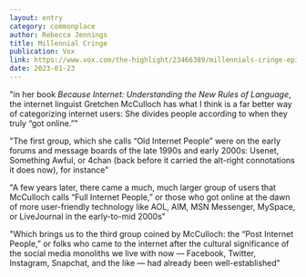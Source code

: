 ```yaml
---
layout: entry
category: commonplace
author: Rebecca Jennings
title: Millennial Cringe
publication: Vox
link: https://www.vox.com/the-highlight/23466389/millennials-cringe-epic-bacon
date: 2023-01-23
---
```


"in her book *Because Internet: Understanding the New Rules of Language*, the internet linguist Gretchen McCulloch has what I think is a far better way of categorizing internet users: She divides people according to when they truly “got online.”"

"The first group, which she calls “Old Internet People” were on the early forums and message boards of the late 1990s and early 2000s: Usenet, Something Awful, or 4chan (back before it carried the alt-right connotations it does now), for instance"

"A few years later, there came a much, much larger group of users that McCulloch calls “Full Internet People,” or those who got online at the dawn of more user-friendly technology like AOL, AIM, MSN Messenger, MySpace, or LiveJournal in the early-to-mid 2000s"

"Which brings us to the third group coined by McCulloch: the “Post Internet People,” or folks who came to the internet after the cultural significance of the social media monoliths we live with now — Facebook, Twitter, Instagram, Snapchat, and the like — had already been well-established"
